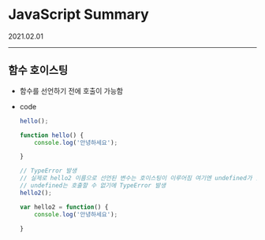 # JavaScript Summary
2021.02.01

---------------------------------------
## 함수 호이스팅

- 함수를 선언하기 전에 호출이 가능함
- code

    ```jsx
    hello();

    function hello() {
    	console.log('안녕하세요');

    }

    // TypeError 발생
    // 실제로 hello2 이름으로 선언된 변수는 호이스팅이 이루어짐 여기엔 undefined가 할당됨
    // undefined는 호출할 수 없기에 TypeError 발생
    hello2();

    var hello2 = function() {
    	console.log('안녕하세요');

    }
    ```